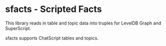 # sfacts - Scripted Facts

This library reads in table and topic data into truples for LevelDB Graph and SuperScript.

sfacts supports ChatScript tables and topics.
